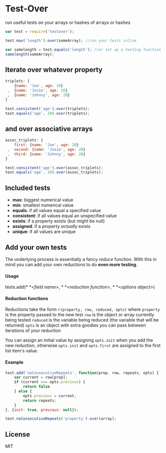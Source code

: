 
Test-Over
======================

run useful tests on your arrays or hashes of arrays or hashes

```js
var test = require('testover');

test.max('length').over(someArray); //run your tests inline

var samelength = test.equals('length'); //or set up a testing function to call later
samelength(someArray);
```
## Iterate over whatever property

```js
triplets: [
    {name: 'Joe', age: 20}
 ,  {name: 'Josie', age: 20}
 ,  {name: 'Johnny', age: 20}
]

test.consistent('age').over(triplets);
test.equals('age', 20).over(triplets);
```
## and over associative arrays

```js
assoc_triplets: {
    first: {name: 'Joe', age: 20}
 ,  second: {name: 'Josie', age: 20}
 ,  third: {name: 'Johnny', age: 20}
}

test.consistent('age').over(assoc_triplets);
test.equals('age', 20).over(assoc_triplets);
```
## Included tests

- **max**: biggest numerical value
- **min**: smallest numerical value
- **equals**: if all values equal a specified value
- **consistent**: if all values equal an unspecified value
- **exists**: if a property exists (but might be null)
- **assigned**: if a property *actually* exists
- **unique**: if all values are unique

## Add your own tests
The underlying process is essentially a fancy *reduce* function. With this in mind you can add your own reductions to do **even more testing**.

#### Usage
tests.add(* *<*field name>*, * *<*reduction function>*, * *<*options object>*)

#### Reduction functions
Reductions take the form `r(property, row, reduced, opts)` where
`property` is the property passed to the new test
`row` is the object or array currently being tested
`reduced` is the variable being reduced (the variable that will be returned)
`opts` is an object with extra goodies you can pass between iterations of your reduction

You can assign an initial value by assigning `opts.init` when you add the new reduction, otherwise `opts.init` and `opts.first` are assigned to the first list item's value.
#### Example
```js
test.add('noConsecutiveRepeats', function(prop, row, repeats, opts) {
	var current = row[prop];
	if (current === opts.previous) {
		return false
	} else {
		opts.previous = current;
		return repeats;
	}
}, {init: true, previous: null});

test.noConsecutiveRepeats('property').over(array);
```

## License
MIT